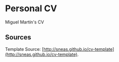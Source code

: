 # Personal CV

Miguel Martín's CV


## Sources
Template Source: [http://sneas.github.io/cv-template](http://sneas.github.io/cv-template).
